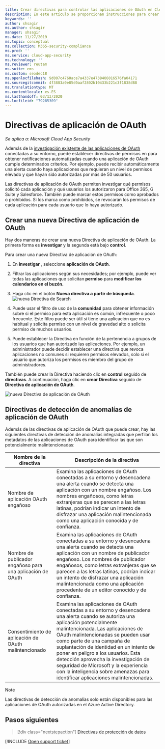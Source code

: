 ```yaml
---
title: Crear directivas para controlar las aplicaciones de OAuth en Cloud App Security
description: En este artículo se proporcionan instrucciones para crear y trabajar con directivas de permisos de la aplicación en Microsoft Cloud App Security.
keywords: ''
author: shsagir
ms.author: shsagir
manager: shsagir
ms.date: 11/27/2019
ms.topic: conceptual
ms.collection: M365-security-compliance
ms.prod: ''
ms.service: cloud-app-security
ms.technology: ''
ms.reviewer: reutam
ms.suite: ems
ms.custom: seodec18
ms.openlocfilehash: 9d007c4760ace7a4337e4738406016576fa04171
ms.sourcegitcommit: 4f3883a9e85d0aaf2802b10433b221c3f1838d88
ms.translationtype: MT
ms.contentlocale: es-ES
ms.lasthandoff: 03/13/2020
ms.locfileid: "79285309"
---
```

# <a name="oauth-app-policies"></a>Directivas de aplicación de OAuth

*Se aplica a: Microsoft Cloud App Security*

Además de la [investigación existente de las aplicaciones de OAuth](manage-app-permissions.md) conectadas a su entorno, puede establecer directivas de permisos en para obtener notificaciones automatizadas cuando una aplicación de OAuth cumple determinados criterios. Por ejemplo, puede recibir automáticamente una alerta cuando haya aplicaciones que requieran un nivel de permisos elevado y que hayan sido autorizadas por más de 50 usuarios.

Las directivas de aplicación de OAuth permiten investigar qué permisos solicitó cada aplicación y qué usuarios los autorizaron para Office 365, G Suite y Salesforce. También puede marcar estos permisos como aprobados o prohibidos. Si los marca como prohibidos, se revocarán los permisos de cada aplicación para cada usuario que lo haya autorizado.

## <a name="create-a-new-oauth-app-policy"></a>Crear una nueva Directiva de aplicación de OAuth

Hay dos maneras de crear una nueva Directiva de aplicación de OAuth. La primera forma es **investigar** y la segunda está bajo **control**.

Para crear una nueva Directiva de aplicación de OAuth:

1. En **investigar** , seleccione **aplicación de OAuth**.

1. Filtrar las aplicaciones según sus necesidades; por ejemplo, puede ver todas las aplicaciones que solicitan **permiso** para **modificar los calendarios en el buzón**.
1. Haga clic en el botón **Nueva directiva a partir de búsqueda**.
    ![nueva Directiva de Search](media/app-permissions-filter.png)
1. Puede usar el filtro de uso de la **comunidad** para obtener información sobre si el permiso para esta aplicación es común, infrecuente o poco frecuente. Este filtro puede ser útil si tiene una aplicación que no es habitual y solicita permiso con un nivel de gravedad alto o solicita permiso de muchos usuarios.
1. Puede establecer la Directiva en función de la pertenencia a grupos de los usuarios que han autorizado las aplicaciones. Por ejemplo, un administrador puede decidir establecer una directiva que revoca aplicaciones no comunes si requieren permisos elevados, solo si el usuario que autoriza los permisos es miembro del grupo de administradores.

También puede crear la Directiva haciendo clic en **control** seguido de **directivas**. A continuación, haga clic en **crear Directiva** seguido de **Directiva de aplicación de OAuth**.

   ![nueva Directiva de aplicación de OAuth](media/app-permissions-policy.png)

## <a name="oauth-app-anomaly-detection-policies"></a>Directivas de detección de anomalías de aplicación de OAuth

Además de las directivas de aplicación de OAuth que puede crear, hay las siguientes directivas de detección de anomalías integradas que perfilan los metadatos de las aplicaciones de OAuth para identificar las que son potencialmente malintencionadas:

| Nombre de la directiva | Descripción de la directiva |
| --- | --- |
| Nombre de aplicación OAuth engañoso | Examina las aplicaciones de OAuth conectadas a su entorno y desencadena una alerta cuando se detecta una aplicación con un nombre engañoso. Los nombres engañosos, como letras extranjeras que se parecen a las letras latinas, podrían indicar un intento de disfrazar una aplicación malintencionada como una aplicación conocida y de confianza. |
| Nombre de publicador engañoso para una aplicación de OAuth | Examina las aplicaciones de OAuth conectadas a su entorno y desencadena una alerta cuando se detecta una aplicación con un nombre de publicador engañoso. Los nombres de publicador engañosos, como letras extranjeras que se parecen a las letras latinas, podrían indicar un intento de disfrazar una aplicación malintencionada como una aplicación procedente de un editor conocido y de confianza. |
| Consentimiento de aplicación de OAuth malintencionado | Examina las aplicaciones de OAuth conectadas a su entorno y desencadena una alerta cuando se autoriza una aplicación potencialmente malintencionada. Las aplicaciones de OAuth malintencionadas se pueden usar como parte de una campaña de suplantación de identidad en un intento de poner en peligro a los usuarios. Esta detección aprovecha la investigación de seguridad de Microsoft y la experiencia con la inteligencia sobre amenazas para identificar aplicaciones malintencionadas. |

<!--| Suspicious OAuth app name | Scans OAuth apps connected to your environment and triggers an alert when an app with a suspicious name is detected. Suspicious names, such as names of known apps published by unknown publishers, could indicate an attempt to disguise a malicious app as a known and trusted app. |
| Non-secure redirect URL is used by an OAuth app | Scans OAuth apps connected to your environment and triggers an alert when an app uses a non-secure redirect URL (for example, does not use the HTTPS protocol), which exposes sensitive data to interception. |-->

> [!NOTE]
> Las directivas de detección de anomalías solo están disponibles para las aplicaciones de OAuth autorizadas en el Azure Active Directory.

## <a name="next-steps"></a>Pasos siguientes

> [!div class="nextstepaction"]
> [Directivas de protección de datos](data-protection-policies.md)

[!INCLUDE [Open support ticket](includes/support.md)]
